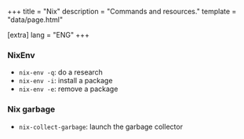 +++
title = "Nix"
description = "Commands and resources."
template = "data/page.html"

[extra]
lang = "ENG"
+++

### NixEnv

  * `nix-env -q`: do a research
  * `nix-env -i`: install a package
  * `nix-env -e`: remove a package

### Nix garbage

  * `nix-collect-garbage`: launch the garbage collector

